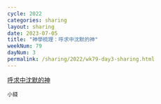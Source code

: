 ```yaml
---
cycle: 2022
categories: sharing
layout: sharing
date: 2023-07-05
title: "神學梳理：呼求中沈默的神"
weekNum: 79
dayNum: 3
permalink: /sharing/2022/wk79-day3-sharing.html
---
```

[呼求中沈默的神](https://eccseattle.github.io/media/sharing/2022/wk079/2023-07-05-bin.m4a)

`小錢`
